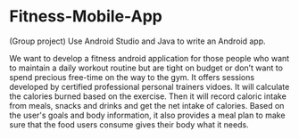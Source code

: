 # Fitness-Mobile-App
 (Group project) Use Android Studio and Java to write an Android app.
 
We want to develop a fitness android application for those people who want to maintain a daily workout routine but are tight on budget or don’t want to spend precious free-time on the way to the gym. It offers sessions developed by certified professional personal trainers vidoes. It will calculate the calories burned based on the exercise. Then it will record caloric intake from meals, snacks and drinks and get the net intake of calories. Based on the user's goals and body information, it also provides a meal plan to make sure that the food users consume gives their body what it needs.
